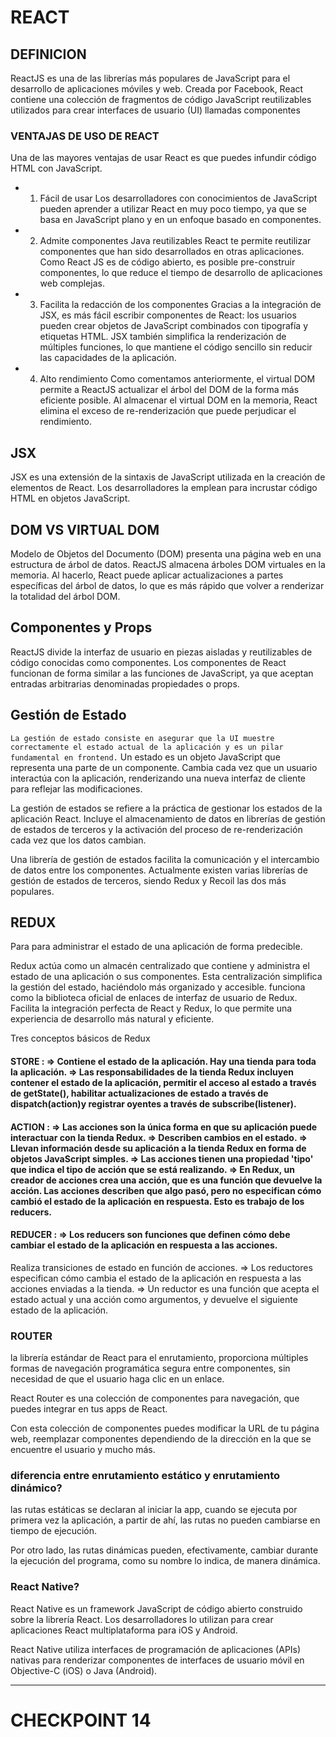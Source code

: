 # REACT



## DEFINICION
ReactJS es una de las librerías más populares de JavaScript para el desarrollo de aplicaciones móviles y web. 
Creada por Facebook, React contiene una colección de fragmentos de código JavaScript reutilizables utilizados para crear interfaces de usuario (UI) llamadas componentes

### VENTAJAS DE USO DE REACT
Una de las mayores ventajas de usar React es que puedes infundir código HTML con JavaScript.

- 1. Fácil de usar
Los desarrolladores con conocimientos de JavaScript pueden aprender a utilizar React en muy poco tiempo, ya que se basa en JavaScript plano y en un enfoque basado en componentes.

- 2. Admite componentes Java reutilizables
React te permite reutilizar componentes que han sido desarrollados en otras aplicaciones. Como React JS es de código abierto, es posible pre-construir componentes, lo que reduce el tiempo de desarrollo de aplicaciones web complejas.

- 3. Facilita la redacción de los componentes
Gracias a la integración de JSX, es más fácil escribir componentes de React: los usuarios pueden crear objetos de JavaScript combinados con tipografía y etiquetas HTML. JSX también simplifica la renderización de múltiples funciones, lo que mantiene el código sencillo sin reducir las capacidades de la aplicación.

- 4. Alto rendimiento
Como comentamos anteriormente, el virtual DOM permite a ReactJS actualizar el árbol del DOM de la forma más eficiente posible. Al almacenar el virtual DOM en la memoria, React elimina el exceso de re-renderización que puede perjudicar el rendimiento.


## JSX
JSX es una extensión de la sintaxis de JavaScript utilizada en la creación de elementos de React. Los desarrolladores la emplean para incrustar código HTML en objetos JavaScript.

## DOM VS VIRTUAL DOM
Modelo de Objetos del Documento (DOM) presenta una página web en una estructura de árbol de datos. 
ReactJS almacena árboles DOM virtuales en la memoria. 
Al hacerlo, React puede aplicar actualizaciones a partes específicas del árbol de datos, lo que es más rápido que volver a renderizar la totalidad del árbol DOM.

## Componentes y Props
ReactJS divide la interfaz de usuario en piezas aisladas y reutilizables de código conocidas como componentes. 
Los componentes de React funcionan de forma similar a las funciones de JavaScript, ya que aceptan entradas arbitrarias denominadas propiedades o props.

## Gestión de Estado
`La gestión de estado consiste en asegurar que la UI muestre correctamente el estado actual de la aplicación y es un pilar fundamental en frontend.`
Un estado es un objeto JavaScript que representa una parte de un componente. 
Cambia cada vez que un usuario interactúa con la aplicación, renderizando una nueva interfaz de cliente para reflejar las modificaciones.

La gestión de estados se refiere a la práctica de gestionar los estados de la aplicación React. 
Incluye el almacenamiento de datos en librerías de gestión de estados de terceros y la activación del proceso de re-renderización cada vez que los datos cambian.

Una librería de gestión de estados facilita la comunicación y el intercambio de datos entre los componentes. 
Actualmente existen varias librerías de gestión de estados de terceros, siendo Redux y Recoil las dos más populares.

## REDUX
Para para administrar el estado de una aplicación de forma predecible.

Redux actúa como un almacén centralizado que contiene y administra el estado de una aplicación o sus componentes. Esta centralización simplifica la gestión del estado, haciéndolo más organizado y accesible. funciona como la biblioteca oficial de enlaces de interfaz de usuario de Redux. Facilita la integración perfecta de React y Redux, lo que permite una experiencia de desarrollo más natural y eficiente.

Tres conceptos básicos de Redux

#### STORE : => Contiene el estado de la aplicación. Hay una tienda para toda la aplicación. => Las responsabilidades de la tienda Redux incluyen contener el estado de la aplicación, permitir el acceso al estado a través de getState(), habilitar actualizaciones de estado a través de dispatch(action)y registrar oyentes a través de subscribe(listener).

#### ACTION : => Las acciones son la única forma en que su aplicación puede interactuar con la tienda Redux. => Describen cambios en el estado. => Llevan información desde su aplicación a la tienda Redux en forma de objetos JavaScript simples. => Las acciones tienen una propiedad 'tipo' que indica el tipo de acción que se está realizando. => En Redux, un creador de acciones crea una acción, que es una función que devuelve la acción. Las acciones describen que algo pasó, pero no especifican cómo cambió el estado de la aplicación en respuesta. Esto es trabajo de los reducers.

#### REDUCER : => Los reducers son funciones que definen cómo debe cambiar el estado de la aplicación en respuesta a las acciones. 
Realiza transiciones de estado en función de acciones. => Los reductores especifican cómo cambia el estado de la aplicación en respuesta a las acciones enviadas a la tienda.
=> Un reductor es una función que acepta el estado actual y una acción como argumentos, y devuelve el siguiente estado de la aplicación.

### ROUTER

la librería estándar de React para el enrutamiento, proporciona múltiples formas de navegación programática segura entre componentes, sin necesidad de que el usuario haga clic en un enlace.

React Router es una colección de componentes para navegación, que puedes integrar en tus apps de React.

Con esta colección de componentes puedes modificar la URL de tu página web, reemplazar componentes dependiendo de la dirección en la que se encuentre el usuario y mucho más.


### diferencia entre enrutamiento estático y enrutamiento dinámico?

las rutas estáticas se declaran al iniciar la app, cuando se ejecuta por primera vez la aplicación, a partir de ahí, las rutas no pueden cambiarse en tiempo de ejecución.

Por otro lado, las rutas dinámicas pueden, efectivamente, cambiar durante la ejecución del programa, como su nombre lo indica, de manera dinámica.

###  React Native?

React Native es un framework JavaScript de código abierto construido sobre la librería React. Los desarrolladores lo utilizan para crear aplicaciones React multiplataforma para iOS y Android.

React Native utiliza interfaces de programación de aplicaciones (APIs) nativas para renderizar componentes de interfaces de usuario móvil en Objective-C (iOS) o Java (Android).

---
# CHECKPOINT 14
